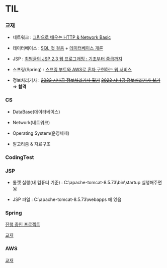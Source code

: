 # TIL
### 교재
- 네트워크 : [그림으로 배우는 HTTP & Network Basic](https://www.aladin.co.kr/shop/wproduct.aspx?ItemId=51908132)
- 데이터베이스 : [SQL 첫 걸음](https://www.aladin.co.kr/shop/wproduct.aspx?ItemId=69025381) + [데이터베이스 개론](https://www.aladin.co.kr/shop/wproduct.aspx?ItemId=177462276)
- JSP : [최범균의 JSP 2.3 웹 프로그래밍 : 기초부터 중급까지](https://www.aladin.co.kr/shop/wproduct.aspx?ItemId=70129886)
- 스프링(Spring) : [스프링 부트와 AWS로 혼자 구현하는 웹 서비스](https://www.aladin.co.kr/shop/wproduct.aspx?ItemId=218568947)

- 정보처리기사 : ~~[2022 시나공 정보처리기사 필기](https://www.aladin.co.kr/shop/wproduct.aspx?ItemId=281396175)~~ ~~[2022 시나공 정보처리기사 실기](https://www.aladin.co.kr/shop/wproduct.aspx?ItemId=289139285)~~ ⇒ **합격**

### CS

- DataBase(데이터베이스)

- Network(네트워크)

- Operating System(운영체제)

- 알고리즘 & 자료구조

### CodingTest

### JSP

- 톰캣 실행(내 컴퓨터 기준) : C:\apache-tomcat-8.5.73\bin\startup 실행해주면 됨

- JSP 파일 : C:\apache-tomcat-8.5.73\webapps 에 있음

### Spring 

[진행 중인 프로젝트](https://github.com/sponbob-pat/freelec-springboot2-webservice)

[교재](https://www.aladin.co.kr/shop/wproduct.aspx?ItemId=218568947)

### AWS 

[교재](https://www.aladin.co.kr/shop/wproduct.aspx?ItemId=180114055)

   
